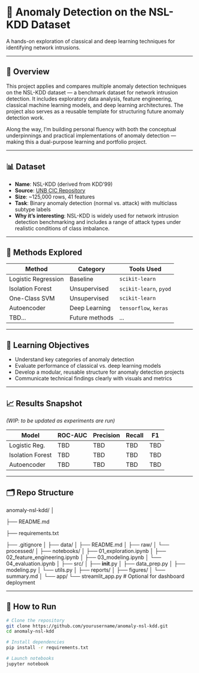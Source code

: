 # 🔐 Anomaly Detection on the NSL-KDD Dataset

A hands-on exploration of classical and deep learning techniques for identifying network intrusions.

---

## 📌 Overview

This project applies and compares multiple anomaly detection techniques on the NSL-KDD dataset — a benchmark dataset for network intrusion detection. It includes exploratory data analysis, feature engineering, classical machine learning models, and deep learning architectures. The project also serves as a reusable template for structuring future anomaly detection work.

Along the way, I’m building personal fluency with both the conceptual underpinnings and practical implementations of anomaly detection — making this a dual-purpose learning and portfolio project.

---

## 📊 Dataset

- **Name**: NSL-KDD (derived from KDD’99)
- **Source**: [UNB CIC Repository](https://www.unb.ca/cic/datasets/nsl.html)
- **Size**: ~125,000 rows, 41 features
- **Task**: Binary anomaly detection (normal vs. attack) with multiclass subtype labels
- **Why it’s interesting**: NSL-KDD is widely used for network intrusion detection benchmarking and includes a range of attack types under realistic conditions of class imbalance.

---

## 🧪 Methods Explored

| Method              | Category         | Tools Used            |
|---------------------|------------------|------------------------|
| Logistic Regression | Baseline         | `scikit-learn`         |
| Isolation Forest    | Unsupervised     | `scikit-learn`, `pyod` |
| One-Class SVM       | Unsupervised     | `scikit-learn`         |
| Autoencoder         | Deep Learning    | `tensorflow`, `keras`  |
| TBD...              | Future methods   | ...                    |

---

## 🎯 Learning Objectives

- Understand key categories of anomaly detection
- Evaluate performance of classical vs. deep learning models
- Develop a modular, reusable structure for anomaly detection projects
- Communicate technical findings clearly with visuals and metrics

---

## 📈 Results Snapshot

_(WIP: to be updated as experiments are run)_

| Model             | ROC-AUC | Precision | Recall | F1   |
|------------------|---------|-----------|--------|------|
| Logistic Reg.     | TBD     | TBD       | TBD    | TBD  |
| Isolation Forest  | TBD     | TBD       | TBD    | TBD  |
| Autoencoder       | TBD     | TBD       | TBD    | TBD  |

---

## 🗂️ Repo Structure
anomaly-nsl-kdd/
│

├── README.md

├── requirements.txt

├── .gitignore
│
├── data/
│   ├── README.md
│   ├── raw/
│   └── processed/
│
├── notebooks/
│   ├── 01_exploration.ipynb
│   ├── 02_feature_engineering.ipynb
│   ├── 03_modeling.ipynb
│   └── 04_evaluation.ipynb
│
├── src/
│   ├── __init__.py
│   ├── data_prep.py
│   ├── modeling.py
│   └── utils.py
│
├── reports/
│   ├── figures/
│   └── summary.md
│
└── app/
    └── streamlit_app.py  # Optional for dashboard deployment


---

## 🚀 How to Run

```bash
# Clone the repository
git clone https://github.com/yourusername/anomaly-nsl-kdd.git
cd anomaly-nsl-kdd

# Install dependencies
pip install -r requirements.txt

# Launch notebooks
jupyter notebook

